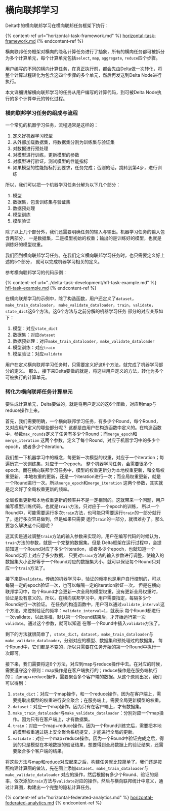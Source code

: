 # 横向联邦学习

Delta中的横向联邦学习在横向联邦任务框架下执行：

{% content-ref url="horizontal-task-framework.md" %}
[horizontal-task-framework.md](horizontal-task-framework.md)
{% endcontent-ref %}

横向联邦任务框架对横向的隐私计算任务进行了抽象，所有的横向任务都可被拆分为多个计算单元，每个计算单元包括`select`, `map`, `aggregate`, `reduce`四个步骤。

用户编写的不同的横向计算任务，在真正执行前，都会先由Delta做一次转化，将整个计算过程转化为包含这四个步骤的多个单元，然后再发送到Delta Node进行执行。

本文详细讲解横向联邦学习的任务从用户编写的计算代码，到可被Delta Node执行的多个计算单元的转化过程。

### 横向联邦学习任务的组成与流程

一个常见的机器学习任务，流程通常是这样的：

1. 定义好机器学习模型
2. 从外部加载数据集，将数据集分割为训练集与验证集
3. 对数据进行预处理
4. 对模型进行训练，更新模型的参数
5. 对模型进行验证，测试模型的性能指标
6. 如果模型的性能指标打到要求，任务完成；否则的话，跳转到第4步，进行训练

所以，我们可以把一个机器学习任务分解为以下几个部分：

1. 模型
2. 数据集，包含训练集与验证集
3. 数据预处理
4. 模型训练
5. 模型验证

除了以上几个部分外，我们还需要明确任务的输入与输出。机器学习任务的输入包含两部分， 一是数据集，二是模型初始的权重；输出的是训练好的模型，也就是训练好的模型权重。

我们回到横向联邦学习任务。在我们定义横向联邦学习任务时，也只需要定义好上述的5个部分， 就可以完成机器学习相关的定义。

参考横向联邦学习的代码示例：

{% content-ref url="../delta-task-development/hfl-task-example.md" %}
[hfl-task-example.md](../delta-task-development/hfl-task-example.md)
{% endcontent-ref %}

在横向联邦学习的示例中，除了构造函数，用户还定义了`dataset`，`make_train_dataloader`， `make_validate_dataloader`，`train`，`validate`，`state_dict`这6个方法。这6个方法与之前分解的机器学习任务 部分的对应关系如下：

1. 模型：对应`state_dict`
2. 数据集：对应`dataset`
3. 数据预处理：对应`make_train_dataloader`，`make_validate_dataloader`
4. 模型训练：对应`train`
5. 模型验证：对应`validate`

用户在定义横向联邦学习任务时，只需要定义好这6个方法，就完成了机器学习部分的定义。 那么，接下来Delta要做的就是，将这些用户定义的方法，转化为多个可被执行的计算单元。

### 转化为横向联邦任务计算单元

要生成计算单元，Delta要做的，就是将用户定义的这6个函数，对应到map与reduce操作上来。

首先，我们需要明确，一个横向联邦学习任务，有多少个Round，每个Round，又对应用户定义的哪些部分呢？ 这都是由用户在构造函数中定义的。在构造函数中，参数`max_rounds`定义了任务有多少个Round；而`merge_epoch`和`merge_iteration` 这两个参数，定义了每个Round，对应于机器学习中的多少个epoch，或者多少个iteration。

我们想一下机器学习中的概念，每更新一次模型的权重，对应于一个iteration；每遍历完一次训练集，对应于一个epoch。 整个机器学习任务，会需要很多个epoch。而在横向联邦学习任务中，模型的权重更新分为本地权重更新，和全局权重更新。 本地权重的更新，还是一个iteration进行一次；而全局权重更新，就是一个Round进行一次。所以`merge_epoch`和`merge_iteration` 这两个参数，其实就是定义好了全局权重更新的频率。

全局权重更新和本地权重更新的频率并不是一定相同的。这就带来一个问题，用户编写模型训练代码，也就是`train`方法，只对应于一个epoch的训练， 所以一个Round中，可能需要运行多次`train`方法，也可能只需要运行`train`的一部分就行了。运行多次容易做到，但是如果只需要 运行`train`的一部分，就很难办了。那么要怎么解决这个问题呢？

这其实是通过调整`train`方法的输入参数来实现的。用户在编写代码的时候认为，`train`方法的参数，就是一个完整的数据集。但是 Delta框架在运行过程中，会提前知道一个Round对应了多少个iteration，或者多少个epoch，也就知道一个Round实际上对应了多少数据， 只要对`train`方法的输入参数进行调整，使输入的数据集大小正好等于一个Round对应的数据集大小，就可以保证每个Round只对应一个`train`方法了。

接下来是`validate`。传统的机器学习中，验证的频率也是用户自行控制的，可以每隔一定的epoch验证一次，也可以每隔一定的iteration验证一次。 但是在横向联邦学习中，每个Round才会更新一次全局的模型权重，没有更新全局权重时，验证是没有意义的。所以，在横向联邦学习中，用户需要指定，每隔多少个Round进行一次验证。 在任务的构造函数中，用户可以通过`validate_interval`这个方法，来控制验证的频率：`validate_interval=1`，就表示 每个Round都进行一次validate，以此类推，默认第一个Round结束后，才开始运行第一次`validate`。通过这个参数，就可以知道 在哪一个Round中插入`validate`方法了。

剩下的方法就很简单了，`state_dict`，`dataset`，`make_train_dataloader`与`make_validate_dataloader`，分别对应的模型、数据集和预处理过的数据集， 每个Round中，它们都是不变的，所以只需要在任务开始的第一个Round中执行一次即可。

接下来，我们需要将这6个方法，对应到map与reduce操作中去。在对应的时候，需要遵守这个原则：map操作是在客户端执行的；reduce操作是在服务端执行的； 而map+reduce操作，需要聚合多个客户端的数据。从这个原则出发，我们可以得到：

1. `state_dict`：对应一个map操作，和一个reduce操作。因为在客户端上，需要提取出模型的权重进行安全聚合；在服务端上，需要全局更新模型的权重。
2. `dataset`：对应一个map操作。因为只有在客户端上，才有数据集。
3. `make_train_dataloader`与`make_validate_dataloader`：分别对应一个map操作。因为只有在客户端上，才有数据集。
4. `train`：对应一个map+reduce操作。因为一个Round训练完后，需要把本地的模型权重通过链上安全聚合系统提交，才能进行全局的更新。
5. `validate`：对应一个map+reduce操作。因为一个Round中验证完成之后，得到的只是模型在本地数据的验证结果，想要得到全局数据上的验证结果，还需要聚合多个客户端的结果。

将这些方法与map和reduce对应起来之后，构建任务就比较简单了。我们还是按照构建计算图的做法，先在图上添加`dataset`、`make_train_dataloader`与`make_validate_dataloader` 对应的操作，然后根据有多少个Round、验证的频率，依次添加`train`方法与`validate`对应的操作。然后与横向联邦统计中意义，通过计算图，构建出一个完整的隐私计算任务。

{% content-ref url="horizontal-federated-analytics.md" %}
[horizontal-federated-analytics.md](horizontal-federated-analytics.md)
{% endcontent-ref %}
